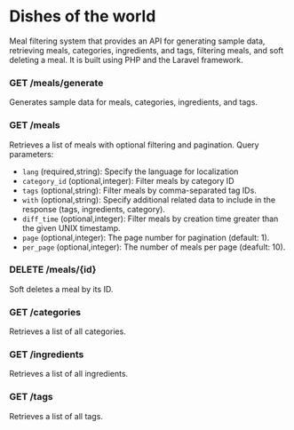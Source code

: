 # Dishes of the world

Meal filtering system that provides an API for generating sample data, retrieving meals, categories, ingredients, and tags, filtering meals, and soft deleting a meal. It is built using PHP and the Laravel framework.

### GET /meals/generate
Generates sample data for meals, categories, ingredients, and tags.

### GET /meals
Retrieves a list of meals with optional filtering and pagination.
Query parameters:
* `lang` (required,string): Specify the language for localization
* `category_id` (optional,integer): Filter meals by category ID
* `tags` (optional,string): Filter meals by comma-separated tag IDs.
* `with` (optional,string): Specify additional related data to include in the response (tags, ingredients, category).
* `diff_time` (optional,integer): Filter meals by creation time greater than the given UNIX timestamp.
* `page` (optional,integer): The page number for pagination (default: 1).
* `per_page` (optional,integer): The number of meals per page (deafult: 10).


### DELETE /meals/{id}
Soft deletes a meal by its ID.

### GET /categories
Retrieves a list of all categories.

### GET /ingredients
Retrieves a list of all ingredients.

### GET /tags
Retrieves a list of all tags.

